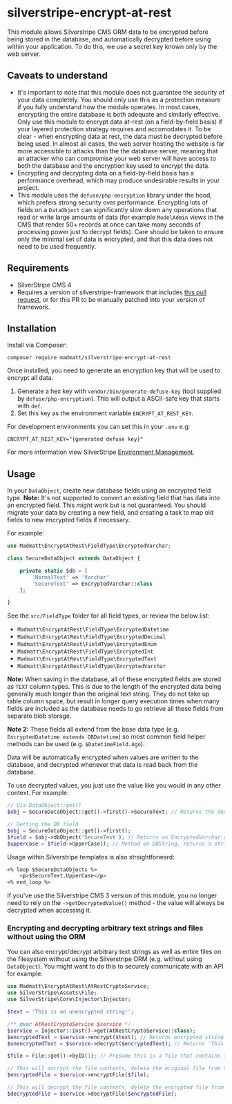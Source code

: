 # silverstripe-encrypt-at-rest

This module allows Silverstripe CMS ORM data to be encrypted before being stored in the database, and automatically decrypted before using within your application. To do this, we use a secret key known only by the web server.


## Caveats to understand
* It's important to note that this module does not guarantee the security of your data completely. You should only use this as a protection measure if you fully understand how the module operates. In most cases, encrypting the entire database is both adequate and similarly effective. Only use this module to encrypt data at-rest (on a field-by-field basis) if your layered protection strategy requires and accomodates it. To be clear - when encrypting data at rest, the data must be decrypted before being used. In almost all cases, the web server hosting the website is far more accessible to attacks than the the database server, meaning that an attacker who can compromise your web server will have access to both the database and the encryption key used to encrypt the data.
* Encrypting and decrypting data on a field-by-field basis has a performance overhead, which may produce undesirable results in your project.
* This module uses the `defuse/php-encryption` library under the hood, which prefers strong security over performance. Encrypting lots of fields on a `DataObject` can significantly slow down any operations that read or write large amounts of data (for example `ModelAdmin` views in the CMS that render 50+ records at once can take many seconds of processing power just to decrypt fields). Care should be taken to ensure only the minimal set of data is encrypted, and that this data does not need to be used frequently.


## Requirements
* SilverStripe CMS 4
* Requires a version of silverstripe-framework that includes [this pull request](https://github.com/silverstripe/silverstripe-framework/pull/10047), or for this PR to be manually patched into your version of framework.


## Installation
Install via Composer:

```
composer require madmatt/silverstripe-encrypt-at-rest
```

Once installed, you need to generate an encryption key that will be used to encrypt all data.

1. Generate a hex key with `vendor/bin/generate-defuse-key` (tool supplied by `defuse/php-encryption`). This will output a ASCII-safe key that starts with `def`.
2. Set this key as the environment variable `ENCRYPT_AT_REST_KEY`.

For development environments you can set this in your `.env` e.g:

```
ENCRYPT_AT_REST_KEY="{generated defuse key}"
```

For more information view SilverStripe [Environment Management](https://docs.silverstripe.org/en/4/getting_started/environment_management/).

## Usage

In your `DataObject`, create new database fields using an encrypted field type. **Note:** It's not supported to convert an existing field that has data into an encrypted field. This _might_ work but is not guaranteed. You should migrate your data by creating a new field, and creating a task to map old fields to new encrypted fields if necessary.

For example:

```php
use Madmatt\EncryptAtRest\FieldType\EncryptedVarchar;

class SecureDataObject extends DataObject {

    private static $db = [
        'NormalText' => 'Varchar'
        'SecureText' => EncryptedVarchar::class
    ];

}
```

See the `src/FieldType` folder for all field types, or review the below list:

- `Madmatt\EncryptAtRest\FieldType\EncryptedDatetime`
- `Madmatt\EncryptAtRest\FieldType\EncryptedDecimal`
- `Madmatt\EncryptAtRest\FieldType\EncryptedEnum`
- `Madmatt\EncryptAtRest\FieldType\EncryptedInt`
- `Madmatt\EncryptAtRest\FieldType\EncryptedText`
- `Madmatt\EncryptAtRest\FieldType\EncryptedVarchar`

**Note:** When saving in the database, all of these encrypted fields are stored as `TEXT` column types. This is due to the length of the encrypted data being generally much longer than the original text string. They do not take up table column space, but result in longer query execution times when many fields are included as the database needs to go retrieve all these fields from separate blob storage.

**Note 2:** These fields all extend from the base data type (e.g. `EncryptedDatetime extends DBDatetime`) so most common field helper methods can be used (e.g. `$DatetimeField.Ago`).

Data will be automatically encrypted when values are written to the database, and decrypted whenever that data is read back from the database.

To use decrypted values, you just use the value like you would in any other context. For example:

```php
// Via DataObject::get()
$obj = SecureDataObject::get()->first()->SecureText; // Returns the decrypted string from the field

// Getting the DB field
$obj = SecureDataObject::get()->first();
$field = $obj->dbObject('SecureText'); // Returns an EncryptedVarchar object
$uppercase = $field->UpperCase(); // Method on DBString, returns a string
```

Usage within Silverstripe templates is also straightforward:

```html
<% loop $SecureDataObjects %>
    <p>$SecureText.UpperCase</p>
<% end_loop %>
```

If you've use the Silverstripe CMS 3 version of this module, you no longer need to rely on the `->getDecryptedValue()` method - the value will always be decrypted when accessing it.

### Encrypting and decrypting arbitrary text strings and files without using the ORM
You can also encrypt/decrypt arbitrary text strings as well as entire files on the filesystem without using the Silverstripe ORM (e.g. without using `DataObject`). You might want to do this to securely communicate with an API for example.

```php
use Madmatt\EncryptAtRest\AtRestCryptoService;
use SilverStripe\Assets\File;
use SilverStripe\Core\Injector\Injector;

$text = 'This is an unencrypted string!';

/** @var AtRestCryptoService $service */
$service = Injector::inst()->get(AtRestCryptoService::class);
$encryptedText = $service->encrypt($text); // Returns encrypted string starting with `def`
$unencryptedText = $service->decrypt($encryptedText); // Returns 'This is an unencrypted string!'

$file = File::get()->byID(1); // Presume this is a file that contains the text string above

// This will encrypt the file contents, delete the original file from the filesystem and create a new file at the same path with .enc appended to the filename
$encryptedFile = $service->encryptFile($file);

// This will decrypt the file contents, delete the encrypted file from the filesystem and create a new file at the same path with .enc stripped from the filename
$decryptedFile = $service->decryptFile($encryptedFile);
```
